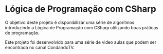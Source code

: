 # Lógica de Programação com CSharp

O objetivo deste projeto é disponibilizar uma série de algoritmos introduzindo a Lógica de Programação com CSharp utilizando boas práticas de programação.

Este projeto foi desenvolvido para uma série de video aulas que podem ser encontrada no canal CondandoTV.
